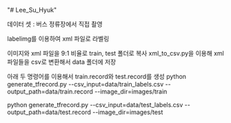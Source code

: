 "# Lee_Su_Hyuk" 

데이터 셋 : 버스 정류장에서 직접 촬영

labelimg를 이용하여 xml 파일로 라벨링

이미지와 xml 파일을 9:1 비율로
train, test 폴더로 복사
xml_to_csv.py을 이용해 xml파일들을 csv로 변환해서 data 폴더에 저장

아래 두 명령어를 이용해서 train.record와 test.record를 생성
python generate_tfrecord.py --csv_input=data/train_labels.csv --output_path=data/train.record --image_dir=images/train

python generate_tfrecord.py --csv_input=data/test_labels.csv --output_path=data/test.record --image_dir=images/test

